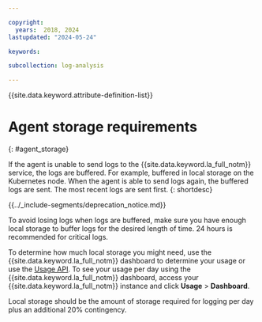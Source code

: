 ```yaml
---

copyright:
  years:  2018, 2024
lastupdated: "2024-05-24"

keywords:

subcollection: log-analysis

---
```


{{site.data.keyword.attribute-definition-list}}

# Agent storage requirements
{: #agent_storage}

If the agent is unable to send logs to the {{site.data.keyword.la_full_notm}} service, the logs are buffered.  For example, buffered in local storage on the Kubernetes node. When the agent is able to send logs again, the buffered logs are sent. The most recent logs are sent first.
{: shortdesc}


{{../_include-segments/deprecation_notice.md}}

To avoid losing logs when logs are buffered, make sure you have enough local storage to buffer logs for the desired length of time. 24 hours is recommended for critical logs.

To determine how much local storage you might need, use the {{site.data.keyword.la_full_notm}} dashboard to determine your usage or use the [Usage API](/apidocs/log-analysis#get-usage-host). To see your usage per day using the {{site.data.keyword.la_full_notm}} dashboard, access  your {{site.data.keyword.la_full_notm}} instance and click **Usage** > **Dashboard**.

Local storage should be the amount of storage required for logging per day plus an additional 20% contingency.

